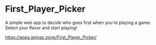 # First_Player_Picker

A simple web app to decide who goes first when you're playing a game. Select your flavor and start playing!

https://apps.iannaz.zone/First_Player_Picker/
